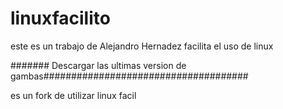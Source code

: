 # linuxfacilito 
este es un trabajo de Alejandro Hernadez
facilita el uso de linux

 ####### Descargar las ultimas version de gambas#####################################
 
es un fork de utilizar linux facil

